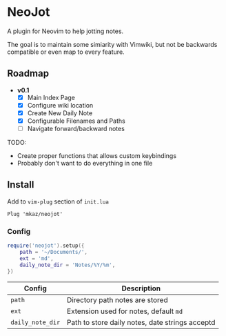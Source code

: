 
# NeoJot

A plugin for Neovim to help jotting notes.

The goal is to maintain some simiarity with Vimwiki, but not be
backwards compatible or even map to every feature.

## Roadmap

- **v0.1**
    - [x] Main Index Page
    - [x] Configure wiki location
    - [x] Create New Daily Note
    - [x] Configurable Filenames and Paths
    - [ ] Navigate forward/backward notes

TODO:

- Create proper functions that allows custom keybindings
- Probably don't want to do everything in one file



## Install

Add to `vim-plug` section of `init.lua`

```vim
Plug 'mkaz/neojot'
```

### Config

```lua
require('neojot').setup({
    path = '~/Documents/',
    ext = 'md',
    daily_note_dir = 'Notes/%Y/%m',
})
```

| Config | Description|
| ---    | ---        |
| `path` | Directory path notes are stored |
| `ext`  | Extension used for notes, default `md` |
| `daily_note_dir` | Path to store daily notes, date strings acceptd |

